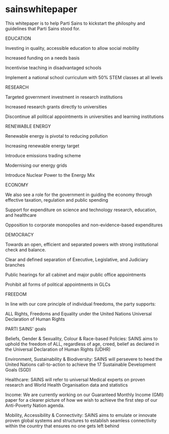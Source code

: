 # sainswhitepaper

This whitepaper is to help Parti Sains to kickstart the philosphy and guidelines that Parti Sains stood for.

EDUCATION

Investing in quality, accessible education to allow social mobility

Increased funding on a needs basis

Incentivise teaching in disadvantaged schools

Implement a national school curriculum with 50% STEM classes at all levels



RESEARCH

Targeted government investment in research institutions

Increased research grants directly to universities

Discontinue all political appointments in universities and learning institutions



RENEWABLE ENERGY

Renewable energy is pivotal to reducing pollution

Increasing renewable energy target

Introduce emissions trading scheme

Modernising our energy grids

Introduce Nuclear Power to the Energy Mix



ECONOMY

We also see a role for the government in guiding the economy through effective taxation, regulation and public spending

Support for expenditure on science and technology research, education, and healthcare

Opposition to corporate monopolies and non-evidence-based expenditures



DEMOCRACY

Towards an open, efficient and separated powers with strong institutional check and balance.

Clear and defined separation of Executive, Legislative, and Judiciary branches

Public hearings for all cabinet and major public office appointments

Prohibit all forms of political appointments in GLCs



FREEDOM

In line with our core principle of individual freedoms, the party supports:

ALL Rights, Freedoms and Equality under the United Nations Universal Declaration of Human Rights





PARTI SAINS' goals

Beliefs, Gender & Sexuality, Colour & Race-based Policies: SAINS aims to uphold the freedom of ALL, regardless of age, creed, belief as declared in the Universal Declaration of Human Rights (UDHR)

Environment, Sustainability & Biodiversity: SAINS will persevere to heed the United Nations call-to-action to achieve the 17 Sustainable Development Goals (SGD) 

Healthcare: SAINS will refer to universal Medical experts on proven research and World Health Organisation data and statistics

Income: We are currently working on our Guaranteed Monthly Income (GMI) paper for a clearer picture of how we wish to achieve the first step of our Anti-Poverty Nation agenda.

Mobility, Accessibility & Connectivity: SAINS aims to emulate or innovate proven global systems and structures to establish seamless connectivity within the country that ensures no one gets left behind
